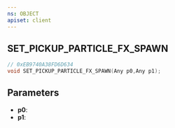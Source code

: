 ```yaml
---
ns: OBJECT
apiset: client
---
```

## SET_PICKUP_PARTICLE_FX_SPAWN

```c
// 0xEB9740A38FD6D634
void SET_PICKUP_PARTICLE_FX_SPAWN(Any p0,Any p1);
```


## Parameters
* **p0**:
* **p1**:



